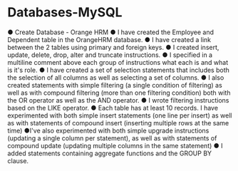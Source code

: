 # Databases-MySQL
● Create Database - Orange HRM
● I have created the Employee and Dependent table in the OrangeHRM database.
● I have created a link between the 2 tables using primary and foreign keys.
● I created insert, update, delete, drop, alter and truncate instructions.
● I specified in a multiline comment above each group of instructions
what each is and what is it's role.
● I have created a set of selection statements that includes both the selection of all
columns as well as selecting a set of columns.
● I also created statements with simple filtering (a single condition of
filtering) as well as with compound filtering (more than one filtering condition) both with
the OR operator as well as the AND operator.
● I wrote filtering instructions based on the LIKE operator.
● Each table has at least 10 records. I have experimented with both
simple insert statements (one line per insert) as well as with statements of
compound insert (inserting multiple rows at the same time)
●I've also experimented with both simple upgrade instructions
(updating a single column per statement), as well as with statements of
compound update (updating multiple columns in the same statement)
● I added statements containing aggregate functions and the GROUP BY clause.


